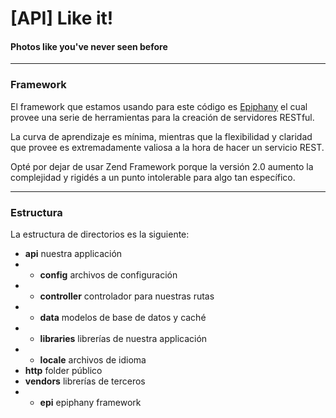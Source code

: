 \[API\] Like it!
=======================
#### Photos like you've never seen before

----------------------------------------

### Framework

El framework que estamos usando para este código es [Epiphany](https://github.com/jmathai/epiphany) el cual provee una serie de herramientas para la creación de servidores RESTful.

La curva de aprendizaje es mínima, mientras que la flexibilidad y claridad que provee es extremadamente valiosa a la hora de hacer un servicio REST.

Opté por dejar de usar Zend Framework porque la versión 2.0 aumento la complejidad y rigidés a un punto intolerable para algo tan específico.

---------------------------------------- 

### Estructura

La estructura de directorios es la siguiente:

- **api** nuestra applicación
- - **config** archivos de configuración
- - **controller** controlador para nuestras rutas
- - **data** modelos de base de datos y caché
- - **libraries** librerías de nuestra applicación
- - **locale** archivos de idioma
- **http** folder público
- **vendors** librerías de terceros
- - **epi** epiphany framework